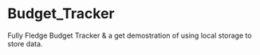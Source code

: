 # Budget_Tracker
Fully Fledge Budget Tracker &amp; a get demostration of using local storage to store data.

